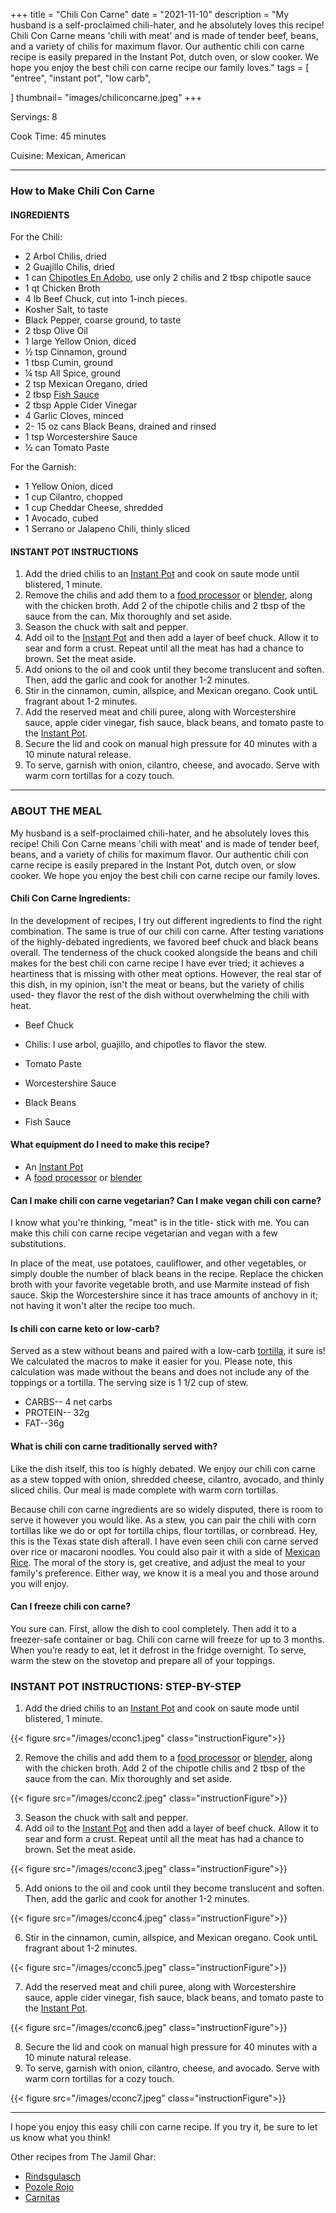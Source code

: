 +++
title = "Chili Con Carne"
date = "2021-11-10"
description = "My husband is a self-proclaimed chili-hater, and he absolutely loves this recipe! Chili Con Carne means 'chili with meat' and is made of tender beef, beans, and a variety of chilis for maximum flavor. Our authentic chili con carne recipe is easily prepared in the Instant Pot, dutch oven, or slow cooker. We hope you enjoy the best chili con carne recipe our family loves."
tags = [
    "entree",
    "instant pot",
    "low carb",
   
]
thumbnail= "images/chiliconcarne.jpeg"
+++

Servings: 8 <!--more-->

Cook Time: 45 minutes

Cuisine: Mexican, American

---- 

### How to Make Chili Con Carne 

#### INGREDIENTS 

For the Chili: 

* 2 Arbol Chilis, dried 
* 2 Guajillo Chilis, dried
* 1 can [Chipotles En Adobo](https://amzn.to/3f0lZoT), use only 2 chilis and 2 tbsp chipotle sauce 
* 1 qt Chicken Broth  
* 4 lb Beef Chuck, cut into 1-inch pieces. 
* Kosher Salt, to taste 
* Black Pepper, coarse ground, to taste
* 2 tbsp Olive Oil 
* 1 large Yellow Onion, diced 
* ½ tsp Cinnamon, ground 
* 1 tbsp Cumin, ground
* ¼ tsp All Spice, ground 
* 2 tsp Mexican Oregano, dried 
* 2 tbsp [Fish Sauce](https://amzn.to/3jMYZdj) 
* 2 tbsp Apple Cider Vinegar 
* 4 Garlic Cloves, minced 
* 2- 15 oz cans Black Beans, drained and rinsed 
* 1 tsp Worcestershire Sauce 
* ½ can Tomato Paste

For the Garnish: 

* 1 Yellow Onion, diced
* 1 cup Cilantro, chopped
* 1 cup Cheddar Cheese, shredded 
* 1 Avocado, cubed 
* 1 Serrano or Jalapeno Chili, thinly sliced
  
#### INSTANT POT INSTRUCTIONS 

1. Add the dried chilis to an [Instant Pot](https://amzn.to/3qfNYCZ) and cook on saute mode until blistered, 1 minute.  
2. Remove the chilis and add them to a [food processor](https://amzn.to/3bUKS2q) or [blender](https://amzn.to/3H5anfT), along with the chicken broth. Add 2 of the chipotle chilis and 2 tbsp of the sauce from the can. Mix thoroughly and set aside.
3. Season the chuck with salt and pepper. 
4. Add oil to the [Instant Pot](https://amzn.to/3qfNYCZ) and then add a layer of beef chuck. Allow it to sear and form a crust. Repeat until all the meat has had a chance to brown. Set the meat aside. 
5. Add onions to the oil and cook until they become translucent and soften. Then, add the garlic and cook for another 1-2 minutes.
6. Stir in the cinnamon, cumin, allspice, and Mexican oregano. Cook untiL fragrant about 1-2 minutes.  
7. Add the reserved meat and chili puree, along with Worcestershire sauce, apple cider vinegar, fish sauce, black beans, and tomato paste to the [Instant Pot](https://amzn.to/3qfNYCZ). 
8. Secure the lid and cook on manual high pressure for 40 minutes with a 10 minute natural release. 
9. To serve, garnish with onion, cilantro, cheese, and avocado. Serve with warm corn tortillas for a cozy touch. 

---- 

### ABOUT THE MEAL 

My husband is a self-proclaimed chili-hater, and he absolutely loves this recipe! Chili Con Carne means 'chili with meat' and is made of tender beef, beans, and a variety of chilis for maximum flavor. Our authentic chili con carne recipe is easily prepared in the Instant Pot, dutch oven, or slow cooker. We hope you enjoy the best chili con carne recipe our family loves.

#### Chili Con Carne Ingredients: 

In the development of recipes, I try out different ingredients to find the right combination. The same is true of our chili con carne. After testing variations of the highly-debated ingredients, we favored beef chuck and black beans overall. The tenderness of the chuck cooked alongside the beans and chili makes for the best chili con carne recipe I have ever tried; it achieves a heartiness that is missing with other meat options. However, the real star of this dish, in my opinion, isn't the meat or beans, but the variety of chilis used- they flavor the rest of the dish without overwhelming the chili with heat.

* Beef Chuck 

* Chilis: I use arbol, guajillo, and chipotles to flavor the stew. 
* Tomato Paste 
* Worcestershire Sauce 
* Black Beans
* Fish Sauce 

#### What equipment do I need to make this recipe?

* An [Instant Pot](https://amzn.to/3qfNYCZ)
* A [food processor](https://amzn.to/3bUKS2q) or [blender](https://amzn.to/3H5anfT)

#### Can I make chili con carne vegetarian? Can I make vegan chili con carne?

I know what you're thinking, "meat" is in the title- stick with me. You can make this chili con carne recipe vegetarian and vegan with a few substitutions. 

In place of the meat, use potatoes, cauliflower, and other vegetables, or simply double the number of black beans in the recipe. Replace the chicken broth with your favorite vegetable broth, and use Marmite instead of fish sauce. Skip the Worcestershire since it has trace amounts of anchovy in it; not having it won't alter the recipe too much.  

#### Is chili con carne keto or low-carb?

Served as a stew without beans and paired with a low-carb [tortilla](https://amzn.to/3ePAoDU), it sure is! We calculated the macros to make it easier for you. Please note, this calculation was made without the beans and does not include any of the toppings or a tortilla. The serving size is 1 1/2 cup of stew. 

* CARBS-- 4 net carbs
* PROTEIN-- 32g 
* FAT--36g

#### What is chili con carne traditionally served with? 

Like the dish itself, this too is highly debated. We enjoy our chili con carne as a stew topped with onion, shredded cheese, cilantro, avocado, and thinly sliced chilis. Our meal is made complete with warm corn tortillas. 

Because chili con carne ingredients are so widely disputed, there is room to serve it however you would like. As a stew, you can pair the chili with corn tortillas like we do or opt for tortilla chips, flour tortillas, or cornbread. Hey, this is the Texas state dish afterall. I have even seen chili con carne served over rice or macaroni noodles. You could also pair it with a side of [Mexican Rice](https://www.jamilghar.com/recipe/mexican_rice/). The moral of the story is, get creative, and adjust the meal to your family's preference. Either way, we know it is a meal you and those around you will enjoy.  

#### Can I freeze chili con carne?

You sure can. First, allow the dish to cool completely. Then add it to a freezer-safe container or bag. Chili con carne will freeze for up to 3 months. When you’re ready to eat, let it defrost in the fridge overnight. To serve, warm the stew on the stovetop and prepare all of your toppings. 


### INSTANT POT INSTRUCTIONS: STEP-BY-STEP 

1. Add the dried chilis to an [Instant Pot](https://amzn.to/3qfNYCZ) and cook on saute mode until blistered, 1 minute.  

{{< figure src="/images/cconc1.jpeg" class="instructionFigure">}}

2. Remove the chilis and add them to a [food processor](https://amzn.to/3bUKS2q) or [blender](https://amzn.to/3H5anfT), along with the chicken broth. Add 2 of the chipotle chilis and 2 tbsp of the sauce from the can. Mix thoroughly and set aside.

{{< figure src="/images/cconc2.jpeg" class="instructionFigure">}}

3. Season the chuck with salt and pepper. 
4. Add oil to the [Instant Pot](https://amzn.to/3qfNYCZ) and then add a layer of beef chuck. Allow it to sear and form a crust. Repeat until all the meat has had a chance to brown. Set the meat aside. 

{{< figure src="/images/cconc3.jpeg" class="instructionFigure">}}

5. Add onions to the oil and cook until they become translucent and soften. Then, add the garlic and cook for another 1-2 minutes.

{{< figure src="/images/cconc4.jpeg" class="instructionFigure">}}

6. Stir in the cinnamon, cumin, allspice, and Mexican oregano. Cook untiL fragrant about 1-2 minutes.  

{{< figure src="/images/cconc5.jpeg" class="instructionFigure">}}


7. Add the reserved meat and chili puree, along with Worcestershire sauce, apple cider vinegar, fish sauce, black beans, and tomato paste to the [Instant Pot](https://amzn.to/3qfNYCZ). 

{{< figure src="/images/cconc6.jpeg" class="instructionFigure">}}

8. Secure the lid and cook on manual high pressure for 40 minutes with a 10 minute natural release. 
9. To serve, garnish with onion, cilantro, cheese, and avocado. Serve with warm corn tortillas for a cozy touch. 

{{< figure src="/images/cconc7.jpeg" class="instructionFigure">}}

----

I hope you enjoy this easy chili con carne recipe. If you try it, be sure to let us know what you think!

Other recipes from The Jamil Ghar:

* [Rindsgulasch](https://www.jamilghar.com/recipe/rindsgulasch/) 
* [Pozole Rojo](https://www.jamilghar.com/recipe/pasole/)
* [Carnitas](https://www.jamilghar.com/recipe/carnitas/)

